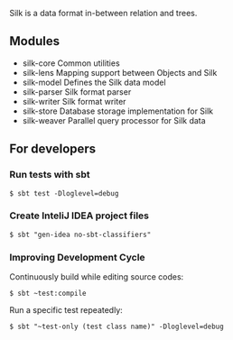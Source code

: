 
Silk is a data format in-between relation and trees.

## Modules
* silk-core	Common utilities
* silk-lens	Mapping support between Objects and Silk
* silk-model	Defines the Silk data model
* silk-parser	Silk format parser
* silk-writer	Silk format writer
* silk-store	Database storage implementation for Silk
* silk-weaver	Parallel query processor for Silk data


## For developers
### Run tests with sbt

    $ sbt test -Dloglevel=debug


### Create InteliJ IDEA project files

    $ sbt "gen-idea no-sbt-classifiers"


### Improving Development Cycle

Continuously build while editing source codes:

    $ sbt ~test:compile

Run a specific test repeatedly:

    $ sbt "~test-only (test class name)" -Dloglevel=debug

